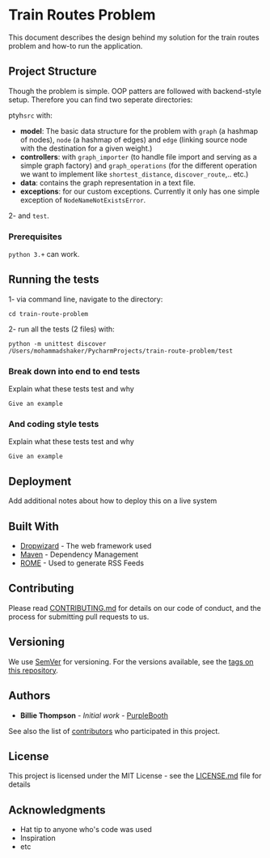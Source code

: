 # Train Routes Problem

This document describes the design behind my solution for the train routes problem and how-to run the application. 

## Project Structure

Though the problem is simple. OOP patters are followed with backend-style setup. Therefore you can find two seperate directories:

ptyh`src` with:
- **model**: The basic data structure for the problem with `graph` (a hashmap of nodes), `node` (a hashmap of edges) and `edge` (linking source node with the destination for a given weight.)
- **controllers**: with `graph_importer` (to handle file import and serving as a simple graph factory) and `graph_operations` (for the different operation we want to implement like `shortest_distance`, `discover_route`,.. etc.)
- **data**: contains the graph representation in a text file.
- **exceptions**: for our custom exceptions. Currently it only has one simple exception of `NodeNameNotExistsError`.

2- and `test`.

### Prerequisites

`python 3.+` can work.


## Running the tests
1- via command line, navigate to the directory:
```
cd train-route-problem
```

2- run all the tests (2 files) with:
```
python -m unittest discover /Users/mohammadshaker/PycharmProjects/train-route-problem/test
```



### Break down into end to end tests

Explain what these tests test and why

```
Give an example
```

### And coding style tests

Explain what these tests test and why

```
Give an example
```

## Deployment

Add additional notes about how to deploy this on a live system

## Built With

* [Dropwizard](http://www.dropwizard.io/1.0.2/docs/) - The web framework used
* [Maven](https://maven.apache.org/) - Dependency Management
* [ROME](https://rometools.github.io/rome/) - Used to generate RSS Feeds

## Contributing

Please read [CONTRIBUTING.md](https://gist.github.com/PurpleBooth/b24679402957c63ec426) for details on our code of conduct, and the process for submitting pull requests to us.

## Versioning

We use [SemVer](http://semver.org/) for versioning. For the versions available, see the [tags on this repository](https://github.com/your/project/tags). 

## Authors

* **Billie Thompson** - *Initial work* - [PurpleBooth](https://github.com/PurpleBooth)

See also the list of [contributors](https://github.com/your/project/contributors) who participated in this project.

## License

This project is licensed under the MIT License - see the [LICENSE.md](LICENSE.md) file for details

## Acknowledgments

* Hat tip to anyone who's code was used
* Inspiration
* etc

